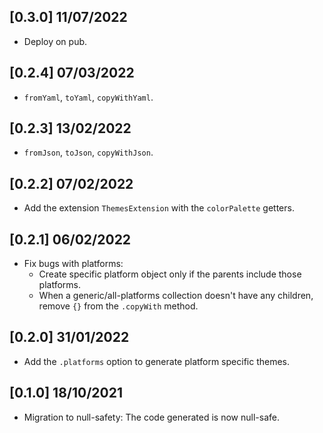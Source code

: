 ## [0.3.0] 11/07/2022

- Deploy on pub.

## [0.2.4] 07/03/2022

- `fromYaml`, `toYaml`, `copyWithYaml`.

## [0.2.3] 13/02/2022

- `fromJson`, `toJson`, `copyWithJson`.

## [0.2.2] 07/02/2022

- Add the extension `ThemesExtension` with the `colorPalette` getters.

## [0.2.1] 06/02/2022

- Fix bugs with platforms:
  - Create specific platform object only if the parents include those platforms.
  - When a generic/all-platforms collection doesn't have any children, remove `{}` from the `.copyWith` method.

## [0.2.0] 31/01/2022

- Add the `.platforms` option to generate platform specific themes.

## [0.1.0] 18/10/2021

- Migration to null-safety: The code generated is now null-safe.

